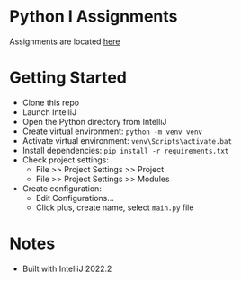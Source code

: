 # Python I Assignments
Assignments are located [here](Assignments.md)

# Getting Started
- Clone this repo
- Launch IntelliJ
- Open the Python directory from IntelliJ
- Create virtual environment: `python -m venv venv`
- Activate virtual environment: `venv\Scripts\activate.bat`
- Install dependencies: `pip install -r requirements.txt`
- Check project settings:
  - File >> Project Settings >> Project
  - File >> Project Settings >> Modules
- Create configuration:
  - Edit Configurations...
  - Click plus, create name, select `main.py` file

# Notes
- Built with IntelliJ 2022.2